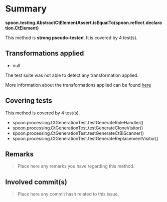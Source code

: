 # Summary
**spoon.testing.AbstractCtElementAssert.isEqualTo(spoon.reflect.declaration.CtElement)**

This method is **strong pseudo-tested**.
It is covered by 4 test(s). 


## Transformations applied

- null


The test suite was not able to detect any transformation applied.

More information about the transformations applied can be found [here](https://github.com/STAMP-project/pitest-descartes)

## Covering tests
This method is covered by 4 test(s).
* spoon.processing.CtGenerationTest.testGenerateRoleHandler()
* spoon.processing.CtGenerationTest.testGenerateCloneVisitor()
* spoon.processing.CtGenerationTest.testGenerateCtBiScanner()
* spoon.processing.CtGenerationTest.testGenerateReplacementVisitor()


## Remarks
> Place here any remarks you have regarding this method.

## Involved commit(s)

> Place here any commit hash related to this issue.

